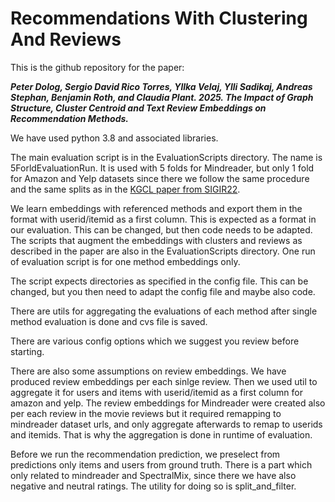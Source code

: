 # Recommendations With Clustering And Reviews
This is the github repository for the paper:

**_Peter Dolog, Sergio David Rico Torres, Yllka Velaj, Ylli Sadikaj, Andreas Stephan, Benjamin Roth, and Claudia
Plant. 2025. The Impact of Graph Structure, Cluster Centroid and Text Review Embeddings on Recommendation
Methods._**


We have used python 3.8 and associated libraries.

The main evaluation script is in the EvaluationScripts directory. The name is 5ForldEvaluationRun.
It is used with 5 folds for Mindreader, but only 1 fold for Amazon and Yelp datasets since there we follow the same procedure and the same splits as in the [KGCL paper from SIGIR22](https://arxiv.org/abs/2205.00976).

We learn embeddings with referenced methods and export them in the format with userid/itemid as a first column. This is expected as a format in our evaluation. 
This can be changed, but then code needs to be adapted.
The scripts that augment the embeddings with clusters and reviews as described in the paper are also in the EvaluationScripts directory.
One run of evaluation script is for one method embeddings only.

The script expects directories as specified in the config file. This can be changed, but you then need to adapt the config file and maybe also code.

There are utils for aggregating the evaluations of each method after single method evaluation is done and cvs file is saved.

There are various config options which we suggest you review before starting.

There are also some assumptions on review embeddings. We have produced review embeddings per each sinlge review. Then we used util to aggregate it for users and items with userid/itemid as a first column for amazon and yelp.
The review embeddings for Mindreader were created also per each review in the movie reviews but it required remapping to mindreader dataset urls, and only aggregate afterwards to remap to userids and itemids. That is why the aggregation is done in runtime of evaluation.

Before we run the recommendation prediction, we preselect from predictions only items and users from ground truth. There is a part which only related to mindreader and SpectralMix, since there we have also negative and neutral ratings. The utility for doing so is split_and_filter.
